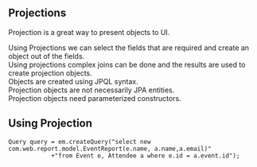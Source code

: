 Projections
-----------
Projection is a great way to present objects to UI.

Using Projections we can select the fields that are required and create an object out of the fields.<br> 
Using projections complex joins can be done and the results are used to create projection objects.<br> 
Objects are created using JPQL syntax.<br>
Projection objects are not necessarily JPA entities.<br>
Projection objects need parameterized constructors. 

Using Projection
----------------

	Query query = em.createQuery("select new com.web.report.model.EventReport(e.name, a.name,a.email)"
				+"from Event e, Attendee a where e.id = a.event.id");
				
				
				
				 

  
